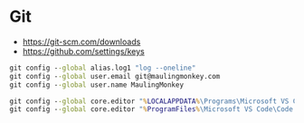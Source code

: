 # Git

-   <https://git-scm.com/downloads>
-   <https://github.com/settings/keys>

```bat
git config --global alias.log1 "log --oneline"
git config --global user.email git@maulingmonkey.com
git config --global user.name MaulingMonkey

git config --global core.editor "%LOCALAPPDATA%\Programs\Microsoft VS Code\Code.exe" --wait
git config --global core.editor "%ProgramFiles%\Microsoft VS Code\Code.exe" --wait
```
